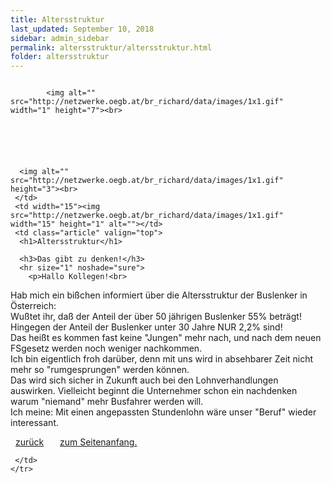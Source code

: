 ```yaml
---
title: Altersstruktur
last_updated: September 10, 2018
sidebar: admin_sidebar
permalink: altersstruktur/altersstruktur.html
folder: altersstruktur
---
```



<tbody><tr width="450">
     <td valign="top" class="articleleftcolumn">
      <img src="https://br-richard.github.io/images/altersstruktur/Trinker_03.gif" alt="" border="0"><br>
      
      
			<img alt="" src="http://netzwerke.oegb.at/br_richard/data/images/1x1.gif" width="1" height="7"><br>
			
      
      
			
			
      
      <img alt="" src="http://netzwerke.oegb.at/br_richard/data/images/1x1.gif" height="3"><br>
     </td>
     <td width="15"><img src="http://netzwerke.oegb.at/br_richard/data/images/1x1.gif" width="15" height="1" alt=""></td>
     <td class="article" valign="top">
      <h1>Altersstruktur</h1>
      
      <h3>Das gibt zu denken!</h3>
      <hr size="1" noshade="sure">
   		<p>Hallo Kollegen!<br> 
Hab mich ein bißchen informiert über die Altersstruktur der Buslenker in Österreich:<br>
Wußtet ihr, daß der Anteil der über 50 jährigen Buslenker 55% beträgt!<br>
Hingegen der Anteil der Buslenker unter 30 Jahre NUR 2,2% sind!<br>
Das heißt es kommen fast keine "Jungen" mehr nach, und nach dem neuen FSgesetz werden noch weniger nachkommen.<br> Ich bin eigentlich froh darüber, denn mit uns wird in absehbarer Zeit nicht mehr so "rumgesprungen" werden können.<br>
Das wird sich sicher in Zukunft auch bei den Lohnverhandlungen auswirken.
Vielleicht beginnt die Unternehmer schon ein nachdenken warum "niemand" mehr Busfahrer werden will.<br>
Ich meine: Mit einen angepassten Stundenlohn wäre unser "Beruf" wieder interessant.</p>
      <div class="articlefooter"></div>

<a href="http://netzwerke.oegb.at/br_richard/ContentServer?pagename=Netzwerke/Index&amp;nw=br_richard&amp;L0=09f4097c90ebcea3e938110a15ea960b&amp;L1=190312a1b592530191481848733780e7&amp;L2=ad096b4afa4484edb42af45f7f0c17b7&amp;" class="quick_nav_bold"><img alt="" src="http://netzwerke.oegb.at/br_richard/data/images/contentarrowleft.gif" width="8" height="11" border="0">zurück</a>&nbsp; &nbsp;
<a href="#top" class="quick_nav_bold"><img alt="" src="http://netzwerke.oegb.at/br_richard/data/images/contentarrowup.gif" width="10" height="11" border="0">zum Seitenanfang.</a>&nbsp; &nbsp;






<!--      <hr size="1" noshade="indeed"> -->
<!--      <div align="right">
       <a href="#" class="quick_nav_bold"><img alt="" src="http://netzwerke.oegb.at/br_richard/data/images/contentarrow.gif" width="8" height="11" border="0" />Online-Bestellen</a>&nbsp; &nbsp;
       <a href="#" class="quick_nav_bold"><img alt="" src="http://netzwerke.oegb.at/br_richard/data/images/contentarrow.gif" width="8" height="11" border="0" />Anfrage</a>
      </div>-->

     

     </td>
    </tr>
   </tbody>
